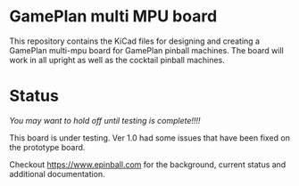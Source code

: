 # GamePlan multi MPU board
This repository contains the KiCad files for designing and creating a GamePlan multi-mpu board for GamePlan pinball machines. The board will work in all upright as well as the cocktail pinball machines.


# Status
*You may want to hold off until testing is complete!!!!*

This board is under testing. Ver 1.0 had some issues that have been fixed on the prototype board.


Checkout https://www.epinball.com for the background, current status and additional documentation.
